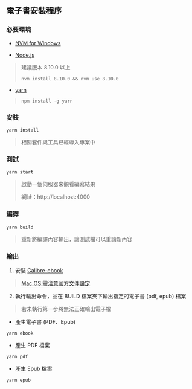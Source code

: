 ## 電子書安裝程序

### 必要環境

+ [NVM for Windows](https://github.com/coreybutler/nvm-windows)

+ [Node.js](https://nodejs.org/en/)
> 建議版本 8.10.0 以上
>
> ```nvm install 8.10.0 && nvm use 8.10.0```

+ [yarn](https://yarnpkg.com/zh-Hans/)
> ```npm install -g yarn```

### 安裝

```
yarn install
```
> 相關套件與工具已經導入專案中

### 測試

```
yarn start
```
> 啟動一個伺服器來觀看編寫結果
>
> 網址：http://localhost:4000

### 編譯

```
yarn build
```
> 重新將編譯內容輸出，讓測試檔可以重讀新內容

### 輸出

1. 安裝 [Calibre-ebook](https://calibre-ebook.com/download)
> [Mac OS 需注意官方文件設定](https://toolchain.gitbook.com/ebook.html)

2. 執行輸出命令，並在 BUILD 檔案夾下輸出指定的電子書 (pdf, epub) 檔案
> 若未執行第一步將無法正確輸出電子檔

+ 產生電子書 (PDF、Epub)
```
yarn ebook
```

+ 產生 PDF 檔案
```
yarn pdf
```

+ 產生 Epub 檔案
```
yarn epub
```
